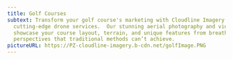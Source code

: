 ```yaml
---
title: Golf Courses
subtext: Transform your golf course's marketing with Cloudline Imagery’s
  cutting-edge drone services.  Our stunning aerial photography and videography
  showcase your course layout, terrain, and unique features from breathtaking
  perspectives that traditional methods can’t achieve.
pictureURL: https://PZ-cloudline-imagery.b-cdn.net/golfImage.PNG
---
```

